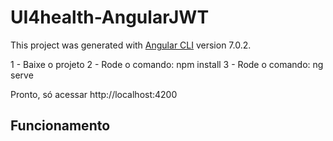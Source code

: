# UI4health-AngularJWT

This project was generated with [Angular CLI](https://github.com/angular/angular-cli) version 7.0.2.

1 - Baixe o projeto 
2 - Rode o comando: npm install
3 - Rode o comando: ng serve

Pronto, só acessar http://localhost:4200

## Funcionamento

